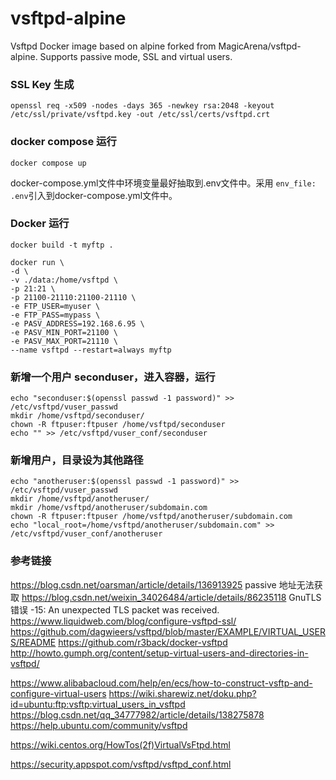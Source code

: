 # vsftpd-alpine
Vsftpd Docker image based on alpine forked from MagicArena/vsftpd-alpine. Supports passive mode, SSL and virtual users.

### SSL Key 生成

```shell
openssl req -x509 -nodes -days 365 -newkey rsa:2048 -keyout /etc/ssl/private/vsftpd.key -out /etc/ssl/certs/vsftpd.crt
```

### docker compose 运行

```shell
docker compose up
```

docker-compose.yml文件中环境变量最好抽取到.env文件中。采用 `env_file: .env`引入到docker-compose.yml文件中。  

### Docker 运行

```shell
docker build -t myftp .

docker run \
-d \
-v ./data:/home/vsftpd \
-p 21:21 \
-p 21100-21110:21100-21110 \
-e FTP_USER=myuser \
-e FTP_PASS=mypass \
-e PASV_ADDRESS=192.168.6.95 \
-e PASV_MIN_PORT=21100 \
-e PASV_MAX_PORT=21110 \
--name vsftpd --restart=always myftp
```

### 新增一个用户 seconduser，进入容器，运行

```shell
echo "seconduser:$(openssl passwd -1 password)" >> /etc/vsftpd/vuser_passwd
mkdir /home/vsftpd/seconduser/
chown -R ftpuser:ftpuser /home/vsftpd/seconduser
echo "" >> /etc/vsftpd/vuser_conf/seconduser
```

### 新增用户，目录设为其他路径

```shell
echo "anotheruser:$(openssl passwd -1 password)" >> /etc/vsftpd/vuser_passwd
mkdir /home/vsftpd/anotheruser/
mkdir /home/vsftpd/anotheruser/subdomain.com
chown -R ftpuser:ftpuser /home/vsftpd/anotheruser/subdomain.com
echo "local_root=/home/vsftpd/anotheruser/subdomain.com" >> /etc/vsftpd/vuser_conf/anotheruser
```



### 参考链接

https://blog.csdn.net/oarsman/article/details/136913925    passive 地址无法获取
https://blog.csdn.net/weixin_34026484/article/details/86235118    GnuTLS 错误 -15: An unexpected TLS packet was received.
https://www.liquidweb.com/blog/configure-vsftpd-ssl/
https://github.com/dagwieers/vsftpd/blob/master/EXAMPLE/VIRTUAL_USERS/README
https://github.com/r3back/docker-vsftpd
http://howto.gumph.org/content/setup-virtual-users-and-directories-in-vsftpd/

https://www.alibabacloud.com/help/en/ecs/how-to-construct-vsftp-and-configure-virtual-users
https://wiki.sharewiz.net/doku.php?id=ubuntu:ftp:vsftp:virtual_users_in_vsftpd
https://blog.csdn.net/qq_34777982/article/details/138275878
https://help.ubuntu.com/community/vsftpd

https://wiki.centos.org/HowTos(2f)VirtualVsFtpd.html

https://security.appspot.com/vsftpd/vsftpd_conf.html

